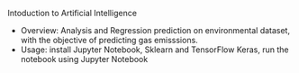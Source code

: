 Intoduction to Artificial Intelligence
- Overview: Analysis and Regression prediction on environmental dataset, with the objective of predicting gas emisssions.
- Usage: install Jupyter Notebook, Sklearn and TensorFlow Keras, run the notebook using Jupyter Notebook
